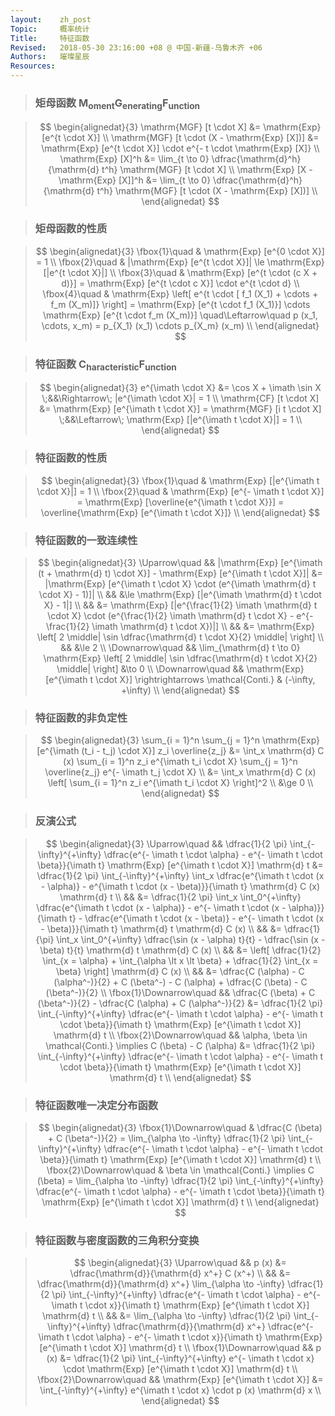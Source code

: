 ```yaml
---
layout:    zh_post
Topic:     概率统计
Title:     特征函数
Revised:   2018-05-30 23:16:00 +08 @ 中国-新疆-乌鲁木齐 +06
Authors:   璀璨星辰
Resources:
---
```


> ### 矩母函数 $\mathrm{M_{oment} G_{enerating} F_{unction}}$

> $$
> \begin{alignedat}{3}
>                      \mathrm{MGF} [t \cdot X] &= \mathrm{Exp} [e^{t \cdot X}] \\
> \mathrm{MGF} [t \cdot (X - \mathrm{Exp} [X])] &= \mathrm{Exp} [e^{t \cdot X}] \cdot e^{- t \cdot \mathrm{Exp} [X]} \\
>                            \mathrm{Exp} [X]^h &= \lim_{t \to 0} \dfrac{\mathrm{d}^h}{\mathrm{d} t^h} \mathrm{MGF} [t \cdot X] \\
>         \mathrm{Exp} [X - \mathrm{Exp} [X]]^h &= \lim_{t \to 0} \dfrac{\mathrm{d}^h}{\mathrm{d} t^h} \mathrm{MGF} [t \cdot (X - \mathrm{Exp} [X])] \\
> \end{alignedat}
> $$
>

> ### 矩母函数的性质

> $$
> \begin{alignedat}{3}
> \fbox{1}\quad & \mathrm{Exp} [e^{0 \cdot X}] = 1 \\
> \fbox{2}\quad & |\mathrm{Exp} [e^{t \cdot X}]| \le \mathrm{Exp} [|e^{t \cdot X}|] \\
> \fbox{3}\quad & \mathrm{Exp} [e^{t \cdot (c X + d)}] = \mathrm{Exp} [e^{t \cdot c X}] \cdot e^{t \cdot d} \\
> \fbox{4}\quad & \mathrm{Exp} \left[ e^{t \cdot [ f_1 (X_1) + \cdots + f_m (X_m)]} \right] = \mathrm{Exp} [e^{t \cdot f_1 (X_1)}] \cdots \mathrm{Exp} [e^{t \cdot f_m (X_m)}] \quad\Leftarrow\quad p (x_1, \cdots, x_m) = p_{X_1} (x_1) \cdots p_{X_m} (x_m) \\
> \end{alignedat}
> $$
>

> ### 特征函数 $\mathrm{C_{haracteristic} F_{unction}}$

> $$
> \begin{alignedat}{3}
>      e^{\imath \cdot X} &= \cos X + \imath \sin X                                           \;&&\Rightarrow\; |e^{\imath \cdot X}| = 1  \\
> \mathrm{CF} [t \cdot X] &= \mathrm{Exp} [e^{\imath t \cdot X}] = \mathrm{MGF} [i t \cdot X] \;&&\Leftarrow\; \mathrm{Exp} [|e^{\imath t \cdot X}|] = 1 \\
> \end{alignedat}
> $$
>

> ### 特征函数的性质

> $$
> \begin{alignedat}{3}
> \fbox{1}\quad & \mathrm{Exp} [|e^{\imath t \cdot X}|] = 1 \\
> \fbox{2}\quad & \mathrm{Exp} [e^{- \imath t \cdot X}] = \mathrm{Exp} [\overline{e^{\imath t \cdot X}}] = \overline{\mathrm{Exp} [e^{\imath t \cdot X}]} \\
> \end{alignedat}
> $$
>

> ### 特征函数的一致连续性

> $$
> \begin{alignedat}{3}
> \Uparrow\quad   &&                   |\mathrm{Exp} [e^{\imath (t + \mathrm{d} t) \cdot X}] - \mathrm{Exp} [e^{\imath t \cdot X}]| &= |\mathrm{Exp} [e^{\imath t \cdot X} \cdot (e^{\imath \mathrm{d} t \cdot X} - 1)]| \\
>                 &&                                                                                                                &\le \mathrm{Exp} [|e^{\imath \mathrm{d} t \cdot X} - 1|] \\
>                 &&                                                                                                                &= \mathrm{Exp} [|e^{\frac{1}{2} \imath \mathrm{d} t \cdot X} \cdot (e^{\frac{1}{2} \imath \mathrm{d} t \cdot X} - e^{- \frac{1}{2} \imath \mathrm{d} t \cdot X})|] \\
>                 &&                                                                                                                &= \mathrm{Exp} \left[ 2 \middle| \sin \dfrac{\mathrm{d} t \cdot X}{2} \middle| \right] \\
>                 &&                                                                                                                &\le 2 \\
> \Downarrow\quad && \lim_{\mathrm{d} t \to 0} \mathrm{Exp} \left[ 2 \middle| \sin \dfrac{\mathrm{d} t \cdot X}{2} \middle| \right] &\to 0 \\
> \Downarrow\quad &&                                         \mathrm{Exp} [e^{\imath t \cdot X}] \rightrightarrows \mathcal{Conti.} & (-\infty, +\infty) \\
> \end{alignedat}
> $$
>

> ### 特征函数的非负定性

> $$
> \begin{alignedat}{3}
> \sum_{i = 1}^n \sum_{j = 1}^n \mathrm{Exp} [e^{\imath (t_i - t_j) \cdot X}] z_i \overline{z_j} &= \int_x \mathrm{d} C (x) \sum_{i = 1}^n z_i e^{\imath t_i \cdot X} \sum_{j = 1}^n \overline{z_j} e^{- \imath t_j \cdot X} \\
>                                                                                                &= \int_x \mathrm{d} C (x) \left[ \sum_{i = 1}^n z_i e^{\imath t_i \cdot X} \right]^2 \\
>                                                                                                &\ge 0 \\
> \end{alignedat}
> $$
>

> ### 反演公式

> $$
> \begin{alignedat}{3}
>         \Uparrow\quad   && \dfrac{1}{2 \pi} \int_{-\infty}^{+\infty} \dfrac{e^{- \imath t \cdot \alpha} - e^{- \imath t \cdot \beta}}{\imath t} \mathrm{Exp} [e^{\imath t \cdot X}] \mathrm{d} t &= \dfrac{1}{2 \pi} \int_{-\infty}^{+\infty} \int_x \dfrac{e^{\imath t \cdot (x - \alpha)} - e^{\imath t \cdot (x - \beta)}}{\imath t} \mathrm{d} C (x) \mathrm{d} t \\
>                         &&                                                                                                                                                                       &= \dfrac{1}{2 \pi} \int_x \int_0^{+\infty} \dfrac{e^{\imath t \cdot (x - \alpha)} - e^{- \imath t \cdot (x - \alpha)}}{\imath t} - \dfrac{e^{\imath t \cdot (x - \beta)} - e^{- \imath t \cdot (x - \beta)}}{\imath t} \mathrm{d} t \mathrm{d} C (x) \\
>                         &&                                                                                                                                                                       &= \dfrac{1}{\pi} \int_x \int_0^{+\infty} \dfrac{\sin (x - \alpha) t}{t} - \dfrac{\sin (x - \beta) t}{t} \mathrm{d} t \mathrm{d} C (x) \\
>                         &&                                                                                                                                                                       &= \left[ \dfrac{1}{2} \int_{x = \alpha} + \int_{\alpha \lt x \lt \beta} + \dfrac{1}{2} \int_{x = \beta} \right] \mathrm{d} C (x) \\
>                         &&                                                                                                                                                                       &= \dfrac{C (\alpha) - C (\alpha^-)}{2} + C (\beta^-) - C (\alpha) + \dfrac{C (\beta) - C (\beta^-)}{2} \\
> \fbox{1}\Downarrow\quad &&                                                                                             \dfrac{C (\beta) + C (\beta^-)}{2} - \dfrac{C (\alpha) + C (\alpha^-)}{2} &= \dfrac{1}{2 \pi} \int_{-\infty}^{+\infty} \dfrac{e^{- \imath t \cdot \alpha} - e^{- \imath t \cdot \beta}}{\imath t} \mathrm{Exp} [e^{\imath t \cdot X}] \mathrm{d} t \\
> \fbox{2}\Downarrow\quad &&                                                                                                    \alpha, \beta \in \mathcal{Conti.} \implies C (\beta) - C (\alpha) &= \dfrac{1}{2 \pi} \int_{-\infty}^{+\infty} \dfrac{e^{- \imath t \cdot \alpha} - e^{- \imath t \cdot \beta}}{\imath t} \mathrm{Exp} [e^{\imath t \cdot X}] \mathrm{d} t \\
> \end{alignedat}
> $$
>

> ### 特征函数唯一决定分布函数

> $$
> \begin{alignedat}{3}
> \fbox{1}\Downarrow\quad & \dfrac{C (\beta) + C (\beta^-)}{2} = \lim_{\alpha \to -\infty} \dfrac{1}{2 \pi} \int_{-\infty}^{+\infty} \dfrac{e^{- \imath t \cdot \alpha} - e^{- \imath t \cdot \beta}}{\imath t} \mathrm{Exp} [e^{\imath t \cdot X}] \mathrm{d} t \\
> \fbox{2}\Downarrow\quad & \beta \in \mathcal{Conti.} \implies C (\beta) =  \lim_{\alpha \to -\infty} \dfrac{1}{2 \pi} \int_{-\infty}^{+\infty} \dfrac{e^{- \imath t \cdot \alpha} - e^{- \imath t \cdot \beta}}{\imath t} \mathrm{Exp} [e^{\imath t \cdot X}] \mathrm{d} t \\
> \end{alignedat}
> $$
>

> ### 特征函数与密度函数的三角积分变换

> $$
> \begin{alignedat}{3}
> \Uparrow\quad           &&                               p (x) &= \dfrac{\mathrm{d}}{\mathrm{d} x^+} C (x^+) \\
>                         &&                                     &= \dfrac{\mathrm{d}}{\mathrm{d} x^+} \lim_{\alpha \to -\infty} \dfrac{1}{2 \pi} \int_{-\infty}^{+\infty} \dfrac{e^{- \imath t \cdot \alpha} - e^{- \imath t \cdot x}}{\imath t} \mathrm{Exp} [e^{\imath t \cdot X}] \mathrm{d} t \\
>                         &&                                     &= \lim_{\alpha \to -\infty} \dfrac{1}{2 \pi} \int_{-\infty}^{+\infty} \dfrac{\mathrm{d}}{\mathrm{d} x^+} \dfrac{e^{- \imath t \cdot \alpha} - e^{- \imath t \cdot x}}{\imath t} \mathrm{Exp} [e^{\imath t \cdot X}] \mathrm{d} t \\
> \fbox{1}\Downarrow\quad &&                               p (x) &= \dfrac{1}{2 \pi} \int_{-\infty}^{+\infty} e^{- \imath t \cdot x} \cdot \mathrm{Exp} [e^{\imath t \cdot X}] \mathrm{d} t \\
> \fbox{2}\Downarrow\quad && \mathrm{Exp} [e^{\imath t \cdot X}] &= \int_{-\infty}^{+\infty} e^{\imath t \cdot x} \cdot p (x) \mathrm{d} x \\
> \end{alignedat}
> $$
>

